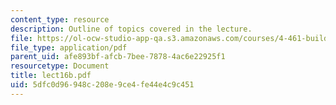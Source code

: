 ```yaml
---
content_type: resource
description: Outline of topics covered in the lecture.
file: https://ol-ocw-studio-app-qa.s3.amazonaws.com/courses/4-461-building-technology-i-materials-and-construction-fall-2004/5dfc0d96948c208e9ce4fe44e4c9c451_lect16b.pdf
file_type: application/pdf
parent_uid: afe893bf-afcb-7bee-7878-4ac6e22925f1
resourcetype: Document
title: lect16b.pdf
uid: 5dfc0d96-948c-208e-9ce4-fe44e4c9c451
---
```

